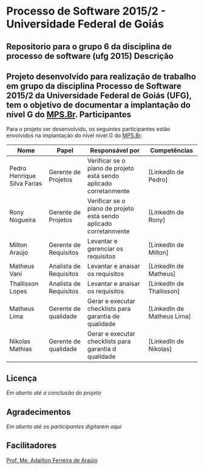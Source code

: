 # Processo de Software 2015/2 - Universidade Federal de Goiás
Repositorio para o grupo 6 da disciplina de processo de software (ufg 2015)
Descrição
---------
Projeto desenvolvido para realização de trabalho em grupo da disciplina Processo de Software 2015/2 da Universidade Federal de Goiás (UFG), tem o objetivo de documentar a implantação do nível G do [MPS.Br](http://www.softex.br/mpsbr/).
Participantes
---------
Para o projeto ser desenvolvido, os seguintes participantes estão envolvidos na implantação do nível nível G do [MPS.Br](http://www.softex.br/mpsbr/):

Nome             |            Papel           | Responsável por | Competências
-----------------------------|----------------------------|--------------|---------
Pedro Henrique Silva Farias    | Gerente de Projetos     | Verificar se o plano de projeto está sendo aplicado corretanmente | [LinkedIn de Pedro]
Rony Nogueira  | Gerente de Projetos    | Verificar se o plano de projeto está sendo aplicado corretanmente     | [LinkedIn de Rony]
Milton Araújo   | Gerente de Requisitos          | Levantar e gerenciar os requisitos   | [LinkedIn de Milton]
Matheus Vani | Analista de Requisitos      | Levantar e anaisar os requisitos     | [LinkedIn de Matheus]
Thallisson Lopes     | Analista de Requisitos | Levantar e anaisar os requisitos     | [LinkedIn de Thallisson]
Matheus Lima          | Gerente de qualidade          | Gerar e executar checklists para garantia de qualidade     | [LinkedIn de Matheus Lima]
Nikolas Mathias     | Gerente de qualidade | Gerar e executar checklists para garantia d qualidade     | [LinkedIn de Nikolas]
Licença
---------
_Em aberto até a conclusão do projeto_

Agradecimentos
---------
_Em aberto até os participantes digitarem aqui_

Facilitadores
---------
[Prof. Me. Adailton Ferreira de Araújo](mailto:adailton@inf.ufg.br)
